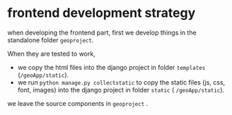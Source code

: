 # frontend development strategy

when developing the frontend part,
first we develop things in the standalone folder `geoproject`.

When they are tested to work, 
- we copy the html files into the django project in folder `templates` (`/geoApp/static`).
- we run `python manage.py collectstatic` to copy the static files (js, css, font, images) into the django project in folder `static` ( `/geoApp/static`).

we leave the source components in `geoproject` .
